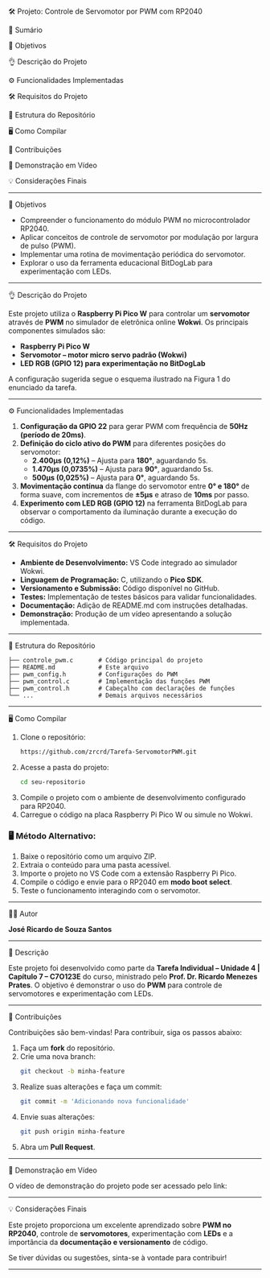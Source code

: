 🛠️ Projeto: Controle de Servomotor por PWM com RP2040

🐖 Sumário

🎯 Objetivos

👌 Descrição do Projeto

⚙️ Funcionalidades Implementadas

🛠️ Requisitos do Projeto

💂️ Estrutura do Repositório

🖥️ Como Compilar

🤝 Contribuições

🎦 Demonstração em Vídeo

💡 Considerações Finais

---

🎯 Objetivos

- Compreender o funcionamento do módulo PWM no microcontrolador RP2040.
- Aplicar conceitos de controle de servomotor por modulação por largura de pulso (PWM).
- Implementar uma rotina de movimentação periódica do servomotor.
- Explorar o uso da ferramenta educacional BitDogLab para experimentação com LEDs.

---

👌 Descrição do Projeto

Este projeto utiliza o **Raspberry Pi Pico W** para controlar um **servomotor** através de **PWM** no simulador de eletrônica online **Wokwi**. Os principais componentes simulados são:

- **Raspberry Pi Pico W**
- **Servomotor – motor micro servo padrão (Wokwi)**
- **LED RGB (GPIO 12) para experimentação no BitDogLab**

A configuração sugerida segue o esquema ilustrado na Figura 1 do enunciado da tarefa.

---

⚙️ Funcionalidades Implementadas

1. **Configuração da GPIO 22** para gerar PWM com frequência de **50Hz (período de 20ms)**.
2. **Definição do ciclo ativo do PWM** para diferentes posições do servomotor:
   - **2.400µs (0,12%)** – Ajusta para **180°**, aguardando 5s.
   - **1.470µs (0,0735%)** – Ajusta para **90°**, aguardando 5s.
   - **500µs (0,025%)** – Ajusta para **0°**, aguardando 5s.
3. **Movimentação contínua** da flange do servomotor entre **0° e 180°** de forma suave, com incrementos de **±5µs** e atraso de **10ms** por passo.
4. **Experimento com LED RGB (GPIO 12)** na ferramenta BitDogLab para observar o comportamento da iluminação durante a execução do código.

---

🛠️ Requisitos do Projeto

- **Ambiente de Desenvolvimento:** VS Code integrado ao simulador Wokwi.
- **Linguagem de Programação:** C, utilizando o **Pico SDK**.
- **Versionamento e Submissão:** Código disponível no GitHub.
- **Testes:** Implementação de testes básicos para validar funcionalidades.
- **Documentação:** Adição de README.md com instruções detalhadas.
- **Demonstração:** Produção de um vídeo apresentando a solução implementada.

---

💂️ Estrutura do Repositório

```
├── controle_pwm.c       # Código principal do projeto
├── README.md            # Este arquivo
├── pwm_config.h         # Configurações do PWM
├── pwm_control.c        # Implementação das funções PWM
├── pwm_control.h        # Cabeçalho com declarações de funções
└── ...                  # Demais arquivos necessários
```

---

🖥️ Como Compilar

1. Clone o repositório:
   ```sh
   https://github.com/zrcrd/Tarefa-ServomotorPWM.git
   ```
2. Acesse a pasta do projeto:
   ```sh
   cd seu-repositorio
   ```
3. Compile o projeto com o ambiente de desenvolvimento configurado para RP2040.
4. Carregue o código na placa Raspberry Pi Pico W ou simule no Wokwi.

### 🖥️ Método Alternativo:

1. Baixe o repositório como um arquivo ZIP.
2. Extraia o conteúdo para uma pasta acessível.
3. Importe o projeto no VS Code com a extensão Raspberry Pi Pico.
4. Compile o código e envie para o RP2040 em **modo boot select**.
5. Teste o funcionamento interagindo com o servomotor.

---

🧑‍💻 Autor

**José Ricardo de Souza Santos**

---

📝 Descrição

Este projeto foi desenvolvido como parte da **Tarefa Individual – Unidade 4 | Capítulo 7 – C7O123E** do curso, ministrado pelo **Prof. Dr. Ricardo Menezes Prates**. O objetivo é demonstrar o uso do **PWM** para controle de servomotores e experimentação com LEDs.

---

🤝 Contribuições

Contribuições são bem-vindas! Para contribuir, siga os passos abaixo:

1. Faça um **fork** do repositório.
2. Crie uma nova branch:
   ```sh
   git checkout -b minha-feature
   ```
3. Realize suas alterações e faça um commit:
   ```sh
   git commit -m 'Adicionando nova funcionalidade'
   ```
4. Envie suas alterações:
   ```sh
   git push origin minha-feature
   ```
5. Abra um **Pull Request**.

---

🎦 Demonstração em Vídeo

O vídeo de demonstração do projeto pode ser acessado pelo link:


---

💡 Considerações Finais

Este projeto proporciona um excelente aprendizado sobre **PWM no RP2040**, controle de **servomotores**, experimentação com **LEDs** e a importância da **documentação e versionamento** de código.

Se tiver dúvidas ou sugestões, sinta-se à vontade para contribuir!

---


